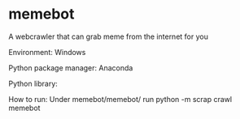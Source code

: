 # memebot
A webcrawler that can grab meme from the internet for you

Environment: Windows

Python package manager: Anaconda

Python library: 

How to run:
Under memebot/memebot/
run python -m scrap crawl memebot
